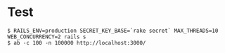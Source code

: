 # Test
    $ RAILS_ENV=production SECRET_KEY_BASE=`rake secret` MAX_THREADS=10 WEB_CONCURRENCY=2 rails s
    $ ab -c 100 -n 100000 http://localhost:3000/
